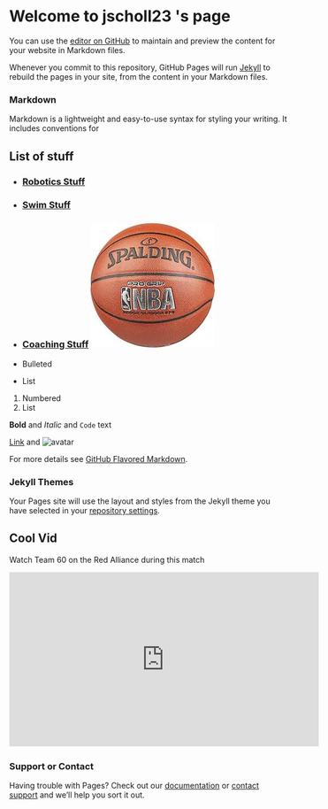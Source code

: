# Welcome to jscholl23 's page

You can use the [editor on GitHub](https://github.com/jscholl23/jscholl23.github.io/edit/master/index.md) to maintain and preview the content for your website in Markdown files.

Whenever you commit to this repository, GitHub Pages will run [Jekyll](https://jekyllrb.com/) to rebuild the pages in your site, from the content in your Markdown files.

### Markdown

Markdown is a lightweight and easy-to-use syntax for styling your writing. It includes conventions for

## List of stuff
- ### [Robotics Stuff](https://www.thebluealliance.com/team/60/2019)
- ### [Swim Stuff](https://www.yourswimlog.com/)
- ### [Coaching Stuff](https://www.basketballforcoaches.com/3-out-2-in-motion-offense/) ![basketball](assets/basketball.jpg)


- Bulleted
- List

1. Numbered
2. List

**Bold** and _Italic_ and `Code` text

[Link](url) and ![avatar](https://avatars3.githubusercontent.com/u/44987862?s=460&v=4)



For more details see [GitHub Flavored Markdown](https://guides.github.com/features/mastering-markdown/).

### Jekyll Themes

Your Pages site will use the layout and styles from the Jekyll theme you have selected in your [repository settings](https://github.com/jscholl23/jscholl23.github.io/settings). 

## Cool Vid
Watch Team 60 on the Red Alliance during this match

<iframe width="560" height="315" src="https://www.youtube.com/embed/F59HtDCnYes" frameborder="0" allow="accelerometer; autoplay; encrypted-media; gyroscope; picture-in-picture" allowfullscreen></iframe>


### Support or Contact

Having trouble with Pages? Check out our [documentation](https://help.github.com/categories/github-pages-basics/) or [contact support](https://github.com/contact) and we’ll help you sort it out.
